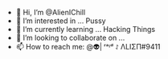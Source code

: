 - 👋 Hi, I’m @AlienIChill
- 👀 I’m interested in ... Pussy
- 🌱 I’m currently learning ... Hacking Things
- 💞️ I’m looking to collaborate on ...
- 📫 How to reach me: @👽| ʳᵃᶦᵈ ⥌ ΛLIΣП#9411

<!---
AlienIChill/AlienIChill is a ✨ special ✨ repository because its `README.md` (this file) appears on your GitHub profile.
You can click the Preview link to take a look at your changes.
--->

